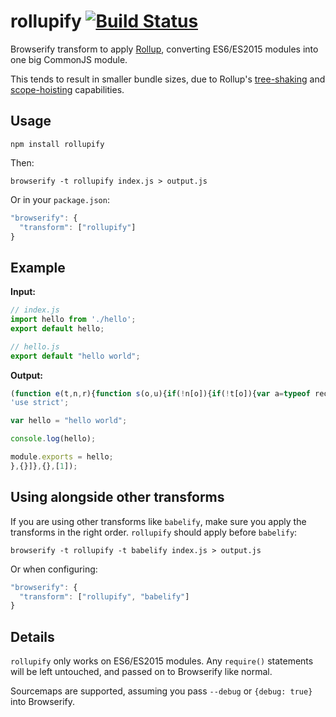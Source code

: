 rollupify [![Build Status](https://travis-ci.org/nolanlawson/rollupify.svg?branch=master)](https://travis-ci.org/nolanlawson/rollupify)
====

Browserify transform to apply [Rollup](http://rollupjs.org/), converting ES6/ES2015 modules
into one big CommonJS module.

This tends to result in smaller bundle sizes, due to Rollup's [tree-shaking](http://www.2ality.com/2015/12/webpack-tree-shaking.html) and
[scope-hoisting](https://github.com/substack/node-browserify/issues/1379#issuecomment-183383199) capabilities.

Usage
---

    npm install rollupify

Then:

    browserify -t rollupify index.js > output.js

Or in your `package.json`:

```js
"browserify": {
  "transform": ["rollupify"]
}
```

Example
---

**Input:**

```js
// index.js
import hello from './hello';
export default hello;
```

```js
// hello.js
export default "hello world";
```

**Output:**

```js
(function e(t,n,r){function s(o,u){if(!n[o]){if(!t[o]){var a=typeof require=="function"&&require;if(!u&&a)return a(o,!0);if(i)return i(o,!0);var f=new Error("Cannot find module '"+o+"'");throw f.code="MODULE_NOT_FOUND",f}var l=n[o]={exports:{}};t[o][0].call(l.exports,function(e){var n=t[o][1][e];return s(n?n:e)},l,l.exports,e,t,n,r)}return n[o].exports}var i=typeof require=="function"&&require;for(var o=0;o<r.length;o++)s(r[o]);return s})({1:[function(require,module,exports){
'use strict';

var hello = "hello world";

console.log(hello);

module.exports = hello;
},{}]},{},[1]);
```

Using alongside other transforms
----

If you are using other transforms like `babelify`, make sure you apply
the transforms in the right order. `rollupify` should apply before `babelify`:

    browserify -t rollupify -t babelify index.js > output.js

Or when configuring:

```js
"browserify": {
  "transform": ["rollupify", "babelify"]
}
```

Details
----

`rollupify` only works on ES6/ES2015 modules. Any `require()` statements will
be left untouched, and passed on to Browserify like normal.

Sourcemaps are supported, assuming you pass `--debug` or `{debug: true}`
into Browserify.